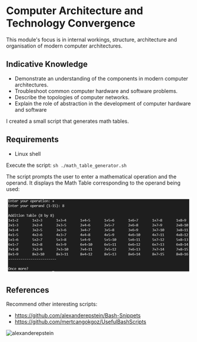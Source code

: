 # Computer Architecture and Technology Convergence

This module's focus is in internal workings, structure, architecture and organisation of modern computer architectures.

## Indicative Knowledge

- Demonstrate an understanding of the components in modern computer architectures.
- Troubleshoot common computer hardware and software problems.
- Describe the topologies of computer networks.
- Explain the role of abstraction in the development of computer hardware and software

I created a small script that generates math tables. 

## Requirements

- Linux shell

Execute the script: `sh ./math_table_generator.sh`

The script prompts the user to enter a mathematical operation and the operand. It displays the Math Table corresponding to the operand being used:

![table](math_table.png)


## References

Recommend other interesting scripts:

- https://github.com/alexanderepstein/Bash-Snippets
- https://github.com/mertcangokgoz/UsefulBashScripts

![alexanderepstein](https://www.osradar.com/wp-content/uploads/2018/11/script2.png)